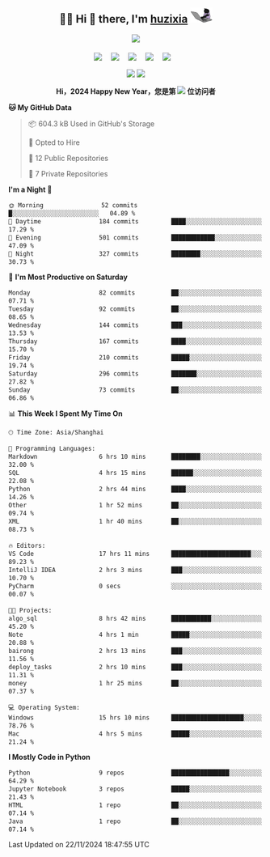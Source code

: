 <div align="center">

## :woman_technologist: Hi 👋 there, I'm [huzixia](https://huzixia.github.io/) <img height="30" src="images/work.gif" />

  <!-- dynamic typing effect 动态打字效果 -->
  <div>
    <a href="https://huzixia.github.io/">
      <img src="https://readme-typing-svg.demolab.com?font=Fira+Code&pause=1000&width=435&lines=console.log(%22Hello%2C%20World%22);胡同学祝您心想事成!&center=true&size=27" />
    </a>
  </div>

  <div>&nbsp;</div>

  <!-- profile logo 个人资料徽标 -->
  <div>
    <a href="https://huzixia.github.io/"><img src="https://img.shields.io/badge/Website-博客-orange" /></a>&emsp;
    <a href="https://www.zhihu.com/people/hu-zi-xia-91"><img src="https://img.shields.io/badge/ZhiHu-知乎-blue" /></a>&emsp;
    <a href="https://twitter.com/zixia80631/"><img src="https://img.shields.io/badge/Twitter-推特-black" /></a>&emsp;
    <a href="https://github.com/HuZixia/Text2Video/assets/38995480/244e64be-3dc4-46bb-8aff-523d8a235a1e"><img src="https://img.shields.io/badge/WeChat-微信-07c160" /></a>&emsp;
    <a href="https://www.cnblogs.com/huzixia"><img src="https://img.shields.io/badge/CnBlog-博客园-yellow" /></a>&emsp;

  </div>

[//]: # (### Github Stats)

 <p>
   <img src="https://github-readme-stats.vercel.app/api?username=HuZixia&rank_icon=github&theme=react&border_color=61dafb&hide_border=true" />
   <img src="https://github-readme-stats.vercel.app/api/top-langs/?username=HuZixia&hide=c%23,powershell,Mathematica,Ruby,Objective-C,Objective-C%2b%2b,Cuda&title_color=61dafb&text_color=ffffff&icon_color=61dafb&bg_color=20232a&langs_count=8&layout=compact&border_color=61dafb&hide_border=true&size_weight=0.5&count_weight=0.5" />
 </p>

</div>

<div align="center"><b>Hi，2024 Happy New Year，您是第 <img src="https://profile-counter.glitch.me/HuZixia/count.svg"></img> 位访问者</b></div>


[//]: # (*   Github Stats)
[//]: # (![Top Langs]&#40;https://github-readme-stats.vercel.app/api/top-langs/?username=HuZixia\&layout=compact&#41;)
[//]: # (![HuZixia's GitHub stats]&#40;https://github-readme-stats.vercel.app/api?username=HuZixia\&rank_icon=github&theme=tokyonight&#41;)


<!--START_SECTION:waka-->
**🐱 My GitHub Data** 

> 📦 604.3 kB Used in GitHub's Storage 
 > 
> 💼 Opted to Hire
 > 
> 📜 12 Public Repositories 
 > 
> 🔑 7 Private Repositories 
 > 
**I'm a Night 🦉** 

```text
🌞 Morning                52 commits          █░░░░░░░░░░░░░░░░░░░░░░░░   04.89 % 
🌆 Daytime                184 commits         ████░░░░░░░░░░░░░░░░░░░░░   17.29 % 
🌃 Evening                501 commits         ████████████░░░░░░░░░░░░░   47.09 % 
🌙 Night                  327 commits         ████████░░░░░░░░░░░░░░░░░   30.73 % 
```
📅 **I'm Most Productive on Saturday** 

```text
Monday                   82 commits          ██░░░░░░░░░░░░░░░░░░░░░░░   07.71 % 
Tuesday                  92 commits          ██░░░░░░░░░░░░░░░░░░░░░░░   08.65 % 
Wednesday                144 commits         ███░░░░░░░░░░░░░░░░░░░░░░   13.53 % 
Thursday                 167 commits         ████░░░░░░░░░░░░░░░░░░░░░   15.70 % 
Friday                   210 commits         █████░░░░░░░░░░░░░░░░░░░░   19.74 % 
Saturday                 296 commits         ███████░░░░░░░░░░░░░░░░░░   27.82 % 
Sunday                   73 commits          ██░░░░░░░░░░░░░░░░░░░░░░░   06.86 % 
```


📊 **This Week I Spent My Time On** 

```text
🕑︎ Time Zone: Asia/Shanghai

💬 Programming Languages: 
Markdown                 6 hrs 10 mins       ████████░░░░░░░░░░░░░░░░░   32.00 % 
SQL                      4 hrs 15 mins       ██████░░░░░░░░░░░░░░░░░░░   22.08 % 
Python                   2 hrs 44 mins       ████░░░░░░░░░░░░░░░░░░░░░   14.26 % 
Other                    1 hr 52 mins        ██░░░░░░░░░░░░░░░░░░░░░░░   09.74 % 
XML                      1 hr 40 mins        ██░░░░░░░░░░░░░░░░░░░░░░░   08.73 % 

🔥 Editors: 
VS Code                  17 hrs 11 mins      ██████████████████████░░░   89.23 % 
IntelliJ IDEA            2 hrs 3 mins        ███░░░░░░░░░░░░░░░░░░░░░░   10.70 % 
PyCharm                  0 secs              ░░░░░░░░░░░░░░░░░░░░░░░░░   00.07 % 

🐱‍💻 Projects: 
algo_sql                 8 hrs 42 mins       ███████████░░░░░░░░░░░░░░   45.20 % 
Note                     4 hrs 1 min         █████░░░░░░░░░░░░░░░░░░░░   20.88 % 
bairong                  2 hrs 13 mins       ███░░░░░░░░░░░░░░░░░░░░░░   11.56 % 
deploy_tasks             2 hrs 10 mins       ███░░░░░░░░░░░░░░░░░░░░░░   11.31 % 
money                    1 hr 25 mins        ██░░░░░░░░░░░░░░░░░░░░░░░   07.37 % 

💻 Operating System: 
Windows                  15 hrs 10 mins      ████████████████████░░░░░   78.76 % 
Mac                      4 hrs 5 mins        █████░░░░░░░░░░░░░░░░░░░░   21.24 % 
```

**I Mostly Code in Python** 

```text
Python                   9 repos             ████████████████░░░░░░░░░   64.29 % 
Jupyter Notebook         3 repos             █████░░░░░░░░░░░░░░░░░░░░   21.43 % 
HTML                     1 repo              ██░░░░░░░░░░░░░░░░░░░░░░░   07.14 % 
Java                     1 repo              ██░░░░░░░░░░░░░░░░░░░░░░░   07.14 % 
```




 Last Updated on 22/11/2024 18:47:55 UTC
<!--END_SECTION:waka-->


<!--
**HuZixia/HuZixia** is a ✨ _special_ ✨ repository because its `README.md` (this file) appears on your GitHub profile.

Here are some ideas to get you started:

- 🔭 I’m currently working on ...
- 🌱 I’m currently learning ...
- 👯 I’m looking to collaborate on ...
- 🤔 I’m looking for help with ...
- 💬 Ask me about ...
- 📫 How to reach me: ...
- 😄 Pronouns: ...
- ⚡ Fun fact: ...
-->
